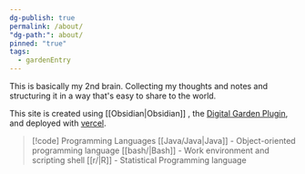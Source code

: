 ```yaml
---
dg-publish: true
permalink: /about/
"dg-path:": about/
pinned: "true"
tags:
  - gardenEntry
---
```



This is basically my 2nd brain. Collecting my thoughts and notes and structuring it in a way that's easy to share to the world. 

This site is created using [[Obsidian\|Obsidian]] , the [Digital Garden Plugin](https://dg-docs.ole.dev/), and deployed with [vercel](https://vercel.com/). 

>[!code] Programming Languages
>[[Java/Java|Java]] - Object-oriented programming language
> [[bash/|Bash]] - Work environment and scripting shell
> [[r/|R]] - Statistical Programming language

